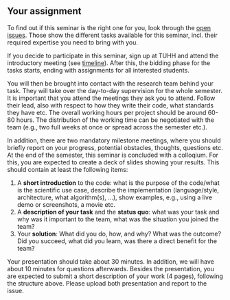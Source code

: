 ## Your assignment

To find out if this seminar is the right one for you, look through the [open issues](https://github.com/pancetta/RSE_seminar_TUHH_2/issues).
Those show the different tasks available for this seminar, incl. their required expertise you need to bring with you.

If you decide to participate in this seminar, sign up at TUHH and attend the introductory meeting (see [timeline](timeline.md)). 
After this, the bidding phase for the tasks starts, ending with assignments for all interested students.

You will then be brought into contact with the research team behind your task. 
They will take over the day-to-day supervision for the whole semester.
It is important that you attend the meetings they ask you to attend. 
Follow their lead, also with respect to how they write their code, what standards they have etc.
The overall working hours per project should be around 60-80 hours. 
The distribution of the working time can be negotiated with the team (e.g., two full weeks at once or spread across the semester etc.).

In addition, there are two mandatory milestone meetings, where you should briefly report on your progress, potential obstacles, thoughts, questions etc.
At the end of the semester, this seminar is concluded with a colloqium.
For this, you are expected to create a deck of slides showing your results. This should contain at least the following items:

1. A **short introduction** to the code: what is the purpose of the code/what is the scientific use case, describe the implementation (language/style, architecture, what algorithm(s), ...), show examples, e.g., using a live demo or screenshots, a movie etc.
2. A **description of your task** and the **status quo**: what was your task and why was it important to the team, what was the situation you joined the team?
3. Your **solution**: What did you do, how, and why? What was the outcome? Did you succeed, what did you learn, was there a direct benefit for the team?

Your presentation should take about 30 minutes. In addition, we will have about 10 minutes for questions afterwards. Besides the presentation, you are expected to submit a short description of your work (4 pages), following the structure above. Please upload both presentation and report to the issue.

